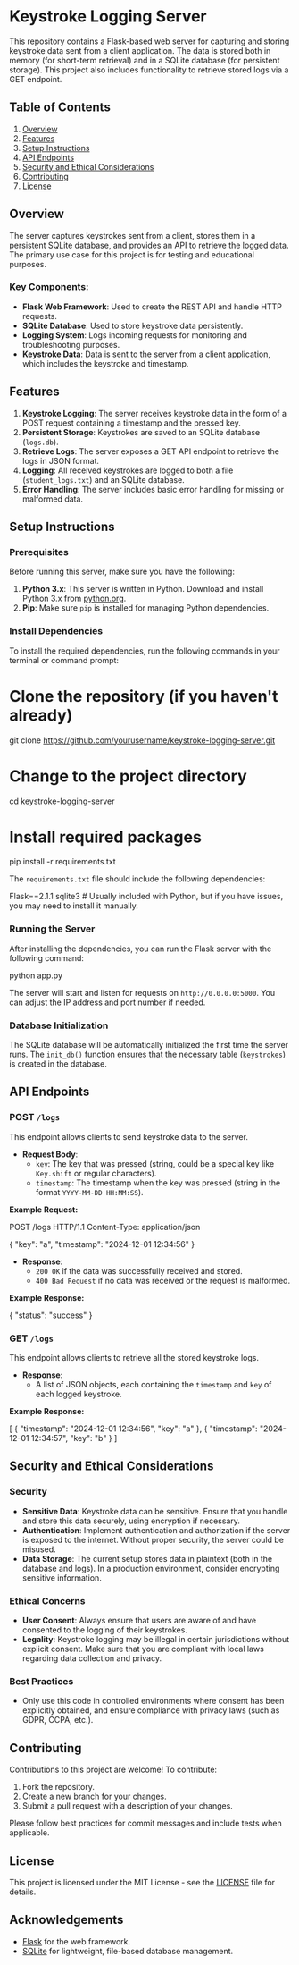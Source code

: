 # Keystroke Logging Server

This repository contains a Flask-based web server for capturing and storing keystroke data sent from a client application. The data is stored both in memory (for short-term retrieval) and in a SQLite database (for persistent storage). This project also includes functionality to retrieve stored logs via a GET endpoint.

## Table of Contents

1. [Overview](#overview)
2. [Features](#features)
3. [Setup Instructions](#setup-instructions)
4. [API Endpoints](#api-endpoints)
5. [Security and Ethical Considerations](#security-and-ethical-considerations)
6. [Contributing](#contributing)
7. [License](#license)


## Overview

The server captures keystrokes sent from a client, stores them in a persistent SQLite database, and provides an API to retrieve the logged data. The primary use case for this project is for testing and educational purposes. 

### **Key Components**:
- **Flask Web Framework**: Used to create the REST API and handle HTTP requests.
- **SQLite Database**: Used to store keystroke data persistently.
- **Logging System**: Logs incoming requests for monitoring and troubleshooting purposes.
- **Keystroke Data**: Data is sent to the server from a client application, which includes the keystroke and timestamp.

## Features

1. **Keystroke Logging**: The server receives keystroke data in the form of a POST request containing a timestamp and the pressed key.
2. **Persistent Storage**: Keystrokes are saved to an SQLite database (`logs.db`).
3. **Retrieve Logs**: The server exposes a GET API endpoint to retrieve the logs in JSON format.
4. **Logging**: All received keystrokes are logged to both a file (`student_logs.txt`) and an SQLite database.
5. **Error Handling**: The server includes basic error handling for missing or malformed data.


## Setup Instructions

### Prerequisites

Before running this server, make sure you have the following:

1. **Python 3.x**: This server is written in Python. Download and install Python 3.x from [python.org](https://www.python.org/).
2. **Pip**: Make sure `pip` is installed for managing Python dependencies.

### Install Dependencies

To install the required dependencies, run the following commands in your terminal or command prompt:

# Clone the repository (if you haven't already)
git clone https://github.com/yourusername/keystroke-logging-server.git

# Change to the project directory
cd keystroke-logging-server

# Install required packages
pip install -r requirements.txt

The `requirements.txt` file should include the following dependencies:

Flask==2.1.1
sqlite3  # Usually included with Python, but if you have issues, you may need to install it manually.

### Running the Server

After installing the dependencies, you can run the Flask server with the following command:

python app.py

The server will start and listen for requests on `http://0.0.0.0:5000`. You can adjust the IP address and port number if needed.

### Database Initialization

The SQLite database will be automatically initialized the first time the server runs. The `init_db()` function ensures that the necessary table (`keystrokes`) is created in the database.

## API Endpoints

### POST `/logs`

This endpoint allows clients to send keystroke data to the server.

- **Request Body**: 
    - `key`: The key that was pressed (string, could be a special key like `Key.shift` or regular characters).
    - `timestamp`: The timestamp when the key was pressed (string in the format `YYYY-MM-DD HH:MM:SS`).

**Example Request:**

POST /logs HTTP/1.1
Content-Type: application/json

{
    "key": "a",
    "timestamp": "2024-12-01 12:34:56"
}

- **Response**:
    - `200 OK` if the data was successfully received and stored.
    - `400 Bad Request` if no data was received or the request is malformed.

**Example Response:**

{
    "status": "success"
}

### GET `/logs`

This endpoint allows clients to retrieve all the stored keystroke logs.

- **Response**: 
    - A list of JSON objects, each containing the `timestamp` and `key` of each logged keystroke.

**Example Response:**

[
    {
        "timestamp": "2024-12-01 12:34:56",
        "key": "a"
    },
    {
        "timestamp": "2024-12-01 12:34:57",
        "key": "b"
    }
]


## Security and Ethical Considerations

### **Security**
- **Sensitive Data**: Keystroke data can be sensitive. Ensure that you handle and store this data securely, using encryption if necessary.
- **Authentication**: Implement authentication and authorization if the server is exposed to the internet. Without proper security, the server could be misused.
- **Data Storage**: The current setup stores data in plaintext (both in the database and logs). In a production environment, consider encrypting sensitive information.
  
### **Ethical Concerns**
- **User Consent**: Always ensure that users are aware of and have consented to the logging of their keystrokes.
- **Legality**: Keystroke logging may be illegal in certain jurisdictions without explicit consent. Make sure that you are compliant with local laws regarding data collection and privacy.

### **Best Practices**
- Only use this code in controlled environments where consent has been explicitly obtained, and ensure compliance with privacy laws (such as GDPR, CCPA, etc.).

## Contributing

Contributions to this project are welcome! To contribute:

1. Fork the repository.
2. Create a new branch for your changes.
3. Submit a pull request with a description of your changes.

Please follow best practices for commit messages and include tests when applicable.


## License

This project is licensed under the MIT License - see the [LICENSE](LICENSE) file for details.


## Acknowledgements

- [Flask](https://flask.palletsprojects.com/) for the web framework.
- [SQLite](https://www.sqlite.org/) for lightweight, file-based database management.
